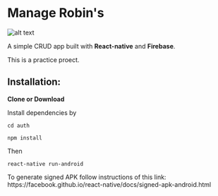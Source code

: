 # Manage Robin's

![alt text](https://raw.githubusercontent.com/ishraqe/manage-user/master/path/to/img.png)


<p>A simple CRUD app built with <strong>React-native</strong> and <strong>Firebase</strong>.</p>
<p>This is a practice proect. </p>
<h2>Installation:</h2>
<p><b>Clone or Download</b></p>
<p>Install dependencies by </p>
<pre><code>cd auth</code></pre>
<pre><code>npm install</code></pre>

Then
<pre><code>react-native run-android</code></pre>

<p>To generate signed APK follow instructions of this link: https://facebook.github.io/react-native/docs/signed-apk-android.html </p>
